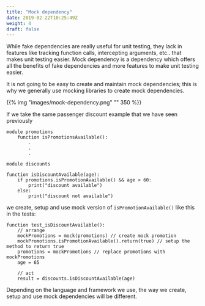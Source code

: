 ```yaml
---
title: "Mock dependency"
date: 2019-02-22T10:25:49Z
weight: 4
draft: false
---
```


While fake dependencies are really useful for unit testing, they lack in features like tracking function calls, intercepting arguments, etc.. that makes unit testing easier.
Mock dependency is a dependency which offers all the benefits of fake dependencies and more features to make unit testing easier.

It is not going to be easy to create and maintain mock dependencies; this is why we generally use mocking libraries to create mock dependencies.

{{% img "images/mock-dependency.png" "" 350 %}}

If we take the same passenger discount example that we have seen previously

```
module promotions
    function isPromotionsAvailable():
        .
        .
        .
```

```
module discounts

function isDiscountAvailable(age):
    if promotions.isPromotionAvailable() && age > 60:
        print("discount available")
    else:
        print("discount not available")
```

we create, setup and use mock version of `isPromotionAvailable()` like this in the tests:

```
function test_isDiscountAvailable():
    // arrange
    mockPromotions = mock(promotions) // create mock promotion
    mockPromotions.isPromotionAvailable().return(true) // setup the method to return true
    promotions = mockPromotions // replace promotions with mockPromotions
    age = 65

    // act
    result = discounts.isDiscountAvailable(age)

```

Depending on the language and framework we use, the way we create, setup and use mock dependencies will be different.